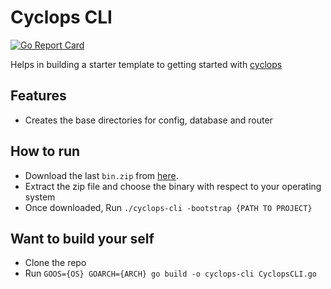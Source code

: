 # Cyclops CLI

[![Go Report Card](https://goreportcard.com/badge/github.com/flannel-dev-lab/Cyclops-CLI)](https://goreportcard.com/report/github.com/flannel-dev-lab/Cyclops-CLI)

Helps in building a starter template to getting started with [cyclops](https://github.com/flannel-dev-lab/cyclops)

## Features
  - Creates the base directories for config, database and router

## How to run
  - Download the last `bin.zip` from [here](https://github.com/flannel-dev-lab/Cyclops-CLI/releases). 
  - Extract the zip file and choose the binary with respect to your operating system
  - Once downloaded, Run `./cyclops-cli -bootstrap {PATH TO PROJECT}`

## Want to build your self
  - Clone the repo
  - Run `GOOS={OS} GOARCH={ARCH} go build -o cyclops-cli CyclopsCLI.go`